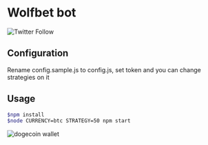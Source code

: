 # Wolfbet bot

![Twitter Follow](https://img.shields.io/twitter/follow/cryptoantelope?style=social)

## Configuration
Rename config.sample.js to config.js, set token and you can change strategies on it 

## Usage

```bash
$npm install
$node CURRENCY=btc STRATEGY=50 npm start
```

![dogecoin wallet](https://img.shields.io/badge/doge-DSXYTGtzi31b2MeLn8y5RgcD4fiN5x9xsM-blue)
